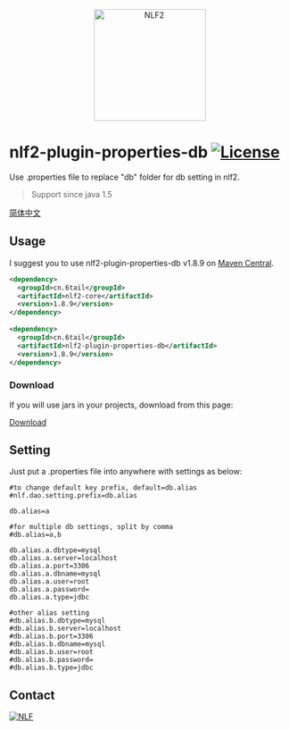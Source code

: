 <div align="center">
<img width="200" src="http://6tail.cn/nlf2-logo.png" alt="NLF2">
</div>

# nlf2-plugin-properties-db [![License](https://img.shields.io/badge/license-MIT-4EB1BA.svg?style=flat-square)](https://github.com/6tail/nlf2/blob/master/LICENSE)

Use .properties file to replace "db" folder for db setting in nlf2.

> Support since java 1.5

[简体中文](https://github.com/6tail/nlf2-maven/blob/master/nlf2-plugin-properties-db/README_ZH.md)

## Usage

I suggest you to use nlf2-plugin-properties-db v1.8.9 on [Maven Central](https://search.maven.org/search?q=nlf2-plugin-properties-db).

```xml
<dependency>
  <groupId>cn.6tail</groupId>
  <artifactId>nlf2-core</artifactId>
  <version>1.8.9</version>
</dependency>
 
<dependency>
  <groupId>cn.6tail</groupId>
  <artifactId>nlf2-plugin-properties-db</artifactId>
  <version>1.8.9</version>
</dependency>
```

### Download

If you will use jars in your projects, download from this page:

[Download](https://github.com/6tail/nlf2-maven/releases)

## Setting

Just put a .properties file into anywhere with settings as below:

```
#to change default key prefix, default=db.alias
#nlf.dao.setting.prefix=db.alias
 
db.alias=a
 
#for multiple db settings, split by comma
#db.alias=a,b
 
db.alias.a.dbtype=mysql
db.alias.a.server=localhost
db.alias.a.port=3306
db.alias.a.dbname=mysql
db.alias.a.user=root
db.alias.a.password=
db.alias.a.type=jdbc
 
#other alias setting
#db.alias.b.dbtype=mysql
#db.alias.b.server=localhost
#db.alias.b.port=3306
#db.alias.b.dbname=mysql
#db.alias.b.user=root
#db.alias.b.password=
#db.alias.b.type=jdbc
```

## Contact

<a target="_blank" href="https://jq.qq.com/?_wv=1027&k=5F9Pbf0"><img border="0" src="http://pub.idqqimg.com/wpa/images/group.png" alt="NLF" title="NLF"></a>
